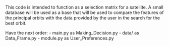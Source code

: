 This code is intended to function as a selection matrix for a satellite.
A small database will be used as a base that will be used to compare the features of the principal orbits with the data provided by the user in the search for the best orbit.

Have the next order:
    - main.py as Making_Decision.py
    - data/ as Data_Frame.py
    - module.py as User_Preferences.py    

